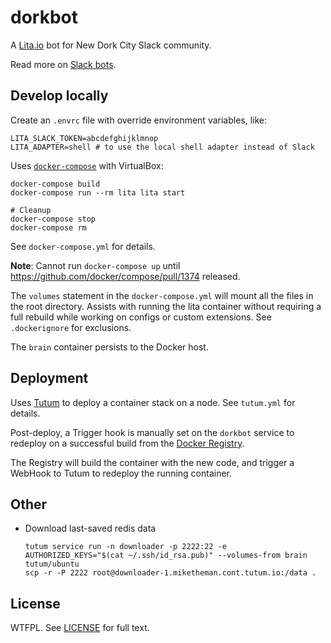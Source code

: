 # dorkbot

A [Lita.io](https://www.lita.io/) bot for New Dork City Slack community.

Read more on [Slack bots](https://api.slack.com/bot-users).

## Develop locally

Create an `.envrc` file with override environment variables, like:

    LITA_SLACK_TOKEN=abcdefghijklmnop
    LITA_ADAPTER=shell # to use the local shell adapter instead of Slack

Uses [`docker-compose`](https://docs.docker.com/compose/) with VirtualBox:

    docker-compose build
    docker-compose run --rm lita lita start

    # Cleanup
    docker-compose stop
    docker-compose rm

See `docker-compose.yml` for details.

**Note**: Cannot run `docker-compose up` until
https://github.com/docker/compose/pull/1374 released.

The `volumes` statement in the `docker-compose.yml` will mount all the files in
the root directory.
Assists with running the lita container without requiring a full rebuild while
working on configs or custom extensions. See `.dockerignore` for exclusions.

The `brain` container persists to the Docker host.

## Deployment

Uses [Tutum](https://www.tutum.co/) to deploy a container stack on a node.
See `tutum.yml` for details.

Post-deploy, a Trigger hook is manually set on the `dorkbot` service to redeploy
on a successful build from the [Docker Registry](https://registry.hub.docker.com/u/miketheman/dorkbot/builds_history/205292/).

The Registry will build the container with the new code, and trigger a WebHook
to Tutum to redeploy the running container.

## Other

- Download last-saved redis data

      tutum service run -n downloader -p 2222:22 -e AUTHORIZED_KEYS="$(cat ~/.ssh/id_rsa.pub)" --volumes-from brain tutum/ubuntu
      scp -r -P 2222 root@downloader-1.miketheman.cont.tutum.io:/data .


## License

WTFPL. See [LICENSE](LICENSE) for full text.
